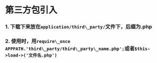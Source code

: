 # 第三方包引入

### 1. 下载下来放在`application/third\_party/`文件下，后缀为.php

### 2. 使用时，用`require\_once APPPATH.'third\_party/third\_party\_name.php';`或者`$this->load->('文件名.php')`



